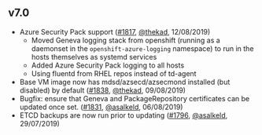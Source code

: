 ## v7.0

- Azure Security Pack support ([#1817](https://github.com/openshift/openshift-azure/pull/1817), [@thekad](https://github.com/thekad), 12/08/2019)
    * Moved Geneva logging stack from openshift (running as a daemonset in the `openshift-azure-logging` namespace) to run in the hosts themselves as systemd services
    * Added Azure Security Pack logging to all hosts
    * Using fluentd from RHEL repos instead of td-agent
- Base VM image now has mdsd/azsecd/azsecmond installed (but disabled) by default ([#1838](https://github.com/openshift/openshift-azure/pull/1838), [@thekad](https://github.com/thekad), 09/08/2019)
- Bugfix: ensure that Geneva and PackageRepository certificates can be updated once set. ([#1831](https://github.com/openshift/openshift-azure/pull/1831), [@asalkeld](https://github.com/asalkeld), 06/08/2019)
- ETCD backups are now run prior to updating ([#1796](https://github.com/openshift/openshift-azure/pull/1796), [@asalkeld](https://github.com/asalkeld), 29/07/2019)
